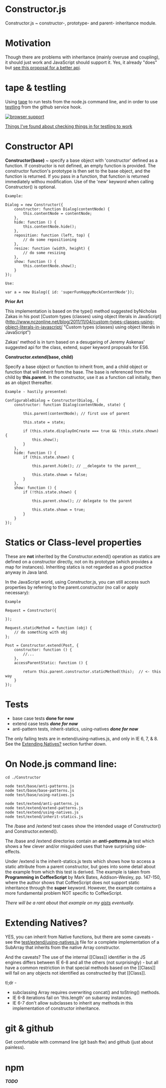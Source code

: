 Constructor.js
=====================

Constructor.js ~ constructor-, prototype- and parent- inheritance module. 

Motivation
==========

Though there are problems with inheritance (mainly overuse and coupling), it 
should just work and JavaScript should support it.  Yes, it already "does" but 
[see this proposal for a better api](https://gist.github.com/dfkaye/4948675 "constructor-api-proposal").

tape & testling
===============

Using [tape](https://github.com/substack/tape) to run tests from the node.js 
command line, and in order to use [testling](http://ci.testling.com/) from the
github service hook.

[![browser support](https://ci.testling.com/dfkaye/Constructor.png?y=n)](https://ci.testling.com/dfkaye/Constructor)

[Things I've found about checking things in for testling to work](https://gist.github.com/dfkaye/5225546)


Constructor API
===============

__Constructor(base)__ ~ specify a base object with 'constructor' defined as a 
    function.  If constructor is not defined, an empty function is provided.
    The constructor function's prototype is then set to the base object, and the
    function is returned.  If you pass in a function, that function is returned
    immediately withou modification.  Use of the 'new' keyword when calling 
    Constructor() is optional.
    
    Example:
    
    Dialog = new Constructor({
        constructor: function Dialog(contentNode) {
            this.contentNode = contentNode;
        },
        hide: function () {
            this.contentNode.hide();
        },
        reposition: function (left, top) {
            // do some repositioning
        },
        resize: function (width, height) {
            // do some resizing
        },
        show: function () {
            this.contentNode.show();
        }
    });
    
    Use:
    
    var a = new Dialog({ id: 'superFunHappyMockContentNode'});
    
    
__Prior Art__ 

This implementation is based on the type() method suggested byNicholas Zakas in 
his post [Custom types (classes) using object literals in JavaScript]
(http://www.nczonline.net/blog/2011/11/04/custom-types-classes-using-object-literals-in-javascript/ 
"Custom types (classes) using object literals in JavaScript")
    
Zakas' method is in turn based on a desugaring of Jeremy Askenas' suggested
api for the class, extend, super keyword proposals for ES6.
    
__Constructor.extend(base, child)__

Specify a base object or function to inherit from, and a child object or 
function that will inherit from the base.  The base is referenced from the child 
by __this.parent__.  In the constructor, use it as a function call initially, 
then as an object thereafter.
    
    Example - hastily presented:

    ConfigurableDialog = Constructor(Dialog, {
        constructor: function Dialog(contentNode, state) {
        
            this.parent(contentNode); // first use of parent
            
            this.state = state;
            
            if (this.state.displayOnCreate === true && !this.state.shown) {
                this.show();
            }
        },
        hide: function () {
            if (this.state.shown) {
            
                this.parent.hide(); // __delegate to the parent__
                
                this.state.shown = false;
            }
        },
        show: function () {
            if (!this.state.shown) {
            
                this.parent.show(); // delegate to the parent
                
                this.state.shown = true;
            }
        }
    });
    
    
Statics or Class-level properties
=================================

These are __not__ inherited by the Constructor.extend() operation as statics are 
defined on a constructor directly, not on its prototype (which provides a map 
for instances).  Inheriting statics is not regarded as a good practice anyway in
Java land.  

In the JavaScript world, using Constructor.js, you can still access such
properties by referring to the parent.constructor (no call or apply necessary):

    Example
    
    Request = Constructor({
    
    });
    
    Request.staticMethod = function (obj) {
        // do something with obj
    };
    
    Post = Constructor.extend(Post, {
        constructor: function () {
            //...
        },
        accessParentStatic: function () {
            
            return this.parent.constructor.staticMethod(this);  // <- this way
        }
    });
    

Tests
=====

* base case tests __done for now__
* extend case tests ___done for now___
* anti-pattern tests, inherit-statics, using-natives ___done for now___

The only failing tests are in extend/using-natives.js, and only in IE 6, 7, & 8.
See the [Extending Natives?](#extending-natives) section further down.


On Node.js command line:
=========================

    cd ./Constructor
  
    node test/base/anti-patterns.js
    node test/base/base-patterns.js
    node test/base/using-natives.js
    
    node test/extend/anti-patterns.js 
    node test/extend/extend-patterns.js
    node test/extend/using-natives.js
    node test/extend/inherit-statics.js 
    
    
The /base and /extend test cases show the intended usage of Constructor() and 
Constructor.extend().

The /base and /extend directories contain an ___anti-patterns.js___ test which 
shows a few clever and/or misguided uses that have surprising side-effects. 

Under /extend is the inherit-statics.js tests which shows how to access a static 
attribute from a parent constructor, but goes into some detail about the example
from which this test is derived.   The example is taken from __Programming in 
CoffeeScript__ by Mark Bates, Addison-Wesley, pp. 147-150, where the author 
shows that CoffeeScript does not support static inheritance through the 
__super__ keyword.  However, the example contains a more fundamental problem NOT 
specific to CoffeeScript.

*There will be a rant about that example on my [gists](https://gist.github.com/dfkaye) eventually.*


<a id="extending-natives"></a>
Extending Natives?
==================

YES, you can inherit from Native functions, but there are some caveats - see the 
[test/extend/using-natives.js](https://github.com/dfkaye/Constructor/blob/master/test/extend/using-natives.js) 
file for a complete implementation of a SubArray that inherits from the native 
Array constructor.

And the caveats?  The use of the internal [[Class]] identifier in the JS engines 
differs between IE 6-8 and all the others (not surprisingly) - but all have a 
common restriction in that special methods based on the [[Class]] will fail on 
any objects not identified as constructed by that [[Class]].

tl;dr - 
* subclassing Array requires overwriting concat() and toString() methods. 
* IE 6-8 iterations fail on 'this.length' on subarray instances.  
* IE 6-7 don't allow subclasses to inherit any methods in this implementation of 
  constructor inheritance.


git & github
============

Get comfortable with command line (git bash ftw) and github (just about painless). 


npm
============

___TODO___